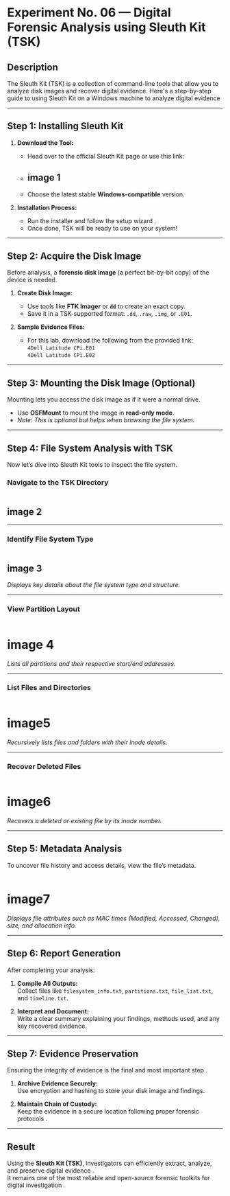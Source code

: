 #  **Experiment No. 06 — Digital Forensic Analysis using Sleuth Kit (TSK)**

## Description

The Sleuth Kit (TSK) is a collection of command-line tools that allow you to analyze disk images and recover digital evidence. Here's a step-by-step guide to using Sleuth Kit on a Windows machine to analyze digital evidence


---

##  **Step 1: Installing Sleuth Kit**

1. **Download the Tool:**  
   - Head over to the official Sleuth Kit page or use this link:
   - ## image 1
   - Choose the latest stable **Windows-compatible** version.

2. **Installation Process:**  
   - Run the installer and follow the setup wizard .  
   - Once done, TSK will be ready to use on your system!

---

##  **Step 2: Acquire the Disk Image**

Before analysis, a **forensic disk image** (a perfect bit-by-bit copy) of the device is needed.

1. **Create Disk Image:**  
   - Use tools like **FTK Imager**  or **`dd`** to create an exact copy.  
   - Save it in a TSK-supported format: `.dd`, `.raw`, `.img`, or `.E01`.

2. **Sample Evidence Files:**  
   - For this lab, download the following from the provided link:  
      `4Dell Latitude CPi.E01`  
      `4Dell Latitude CPi.E02`

---

##  **Step 3: Mounting the Disk Image (Optional)**

Mounting lets you access the disk image as if it were a normal drive.

- Use **OSFMount**  to mount the image in **read-only mode**.  
-  *Note: This is optional but helps when browsing the file system.*

---

## **Step 4: File System Analysis with TSK**

Now let’s dive into Sleuth Kit tools to inspect the file system.

### Navigate to the TSK Directory

```bash
```
  
## image 2

---

###  Identify File System Type

```bash
```
 
## image 3


 *Displays key details about the file system type and structure.*

---

### View Partition Layout

```bash
```
  
# image 4

 *Lists all partitions and their respective start/end addresses.*

---

###  List Files and Directories

```bash
```
  
# image5

 *Recursively lists files and folders with their inode details.*

---

###  Recover Deleted Files

```bash
```
 
# image6


 *Recovers a deleted or existing file by its inode number.*

---

## **Step 5: Metadata Analysis**

To uncover file history and access details, view the file’s metadata.

```bash
```
 
# image7

 *Displays file attributes such as MAC times (Modified, Accessed, Changed), size, and allocation info.*

---


## **Step 6: Report Generation**

After completing your analysis:

1. **Compile All Outputs:**  
   Collect files like `filesystem_info.txt`, `partitions.txt`, `file_list.txt`, and `timeline.txt`.

2. **Interpret and Document:**  
   Write a clear summary explaining your findings, methods used, and any key recovered evidence.

---

## **Step 7: Evidence Preservation**

Ensuring the integrity of evidence is the final and most important step .

1. **Archive Evidence Securely:**  
   Use encryption  and hashing  to store your disk image and findings.

2. **Maintain Chain of Custody:**  
   Keep the evidence in a secure location following proper forensic protocols .

---

## **Result**

Using the **Sleuth Kit (TSK)**, investigators can efficiently extract, analyze, and preserve digital evidence .  
It remains one of the most reliable and open-source forensic toolkits for digital investigation .
